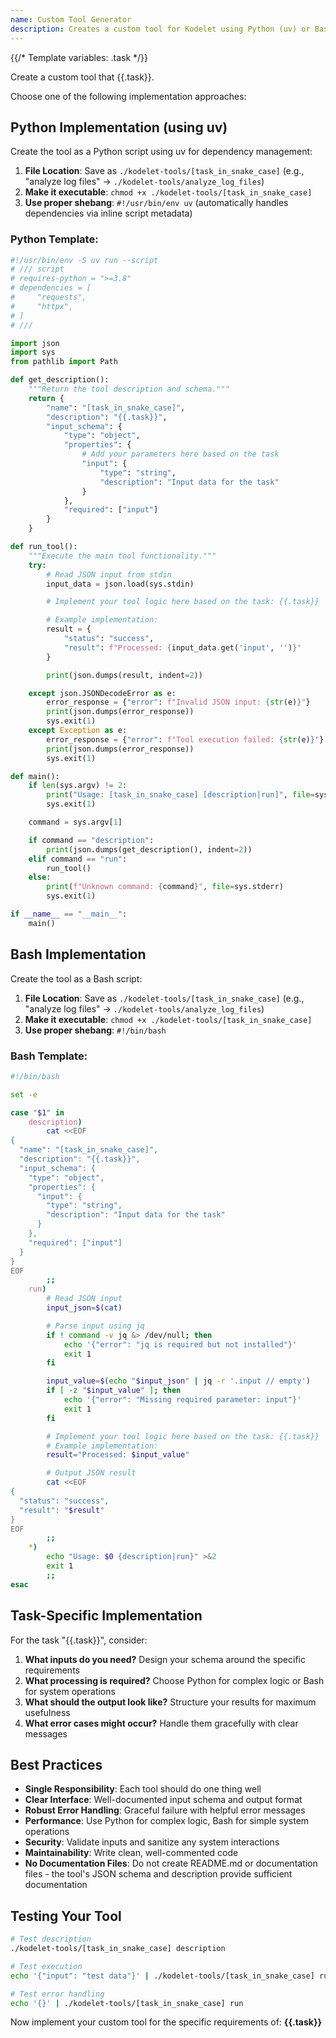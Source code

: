 ```yaml
---
name: Custom Tool Generator
description: Creates a custom tool for Kodelet using Python (uv) or Bash, implementing the Kodelet custom tool protocol
---
```


{{/* Template variables: .task */}}

Create a custom tool that {{.task}}.

Choose one of the following implementation approaches:
## Python Implementation (using uv)

Create the tool as a Python script using uv for dependency management:

1. **File Location**: Save as `./kodelet-tools/[task_in_snake_case]` (e.g., "analyze log files" → `./kodelet-tools/analyze_log_files`)
2. **Make it executable**: `chmod +x ./kodelet-tools/[task_in_snake_case]`
3. **Use proper shebang**: `#!/usr/bin/env uv` (automatically handles dependencies via inline script metadata)

### Python Template:

```python
#!/usr/bin/env -S uv run --script
# /// script
# requires-python = ">=3.8"
# dependencies = [
#     "requests",
#     "httpx",
# ]
# ///

import json
import sys
from pathlib import Path

def get_description():
    """Return the tool description and schema."""
    return {
        "name": "[task_in_snake_case]",
        "description": "{{.task}}",
        "input_schema": {
            "type": "object",
            "properties": {
                # Add your parameters here based on the task
                "input": {
                    "type": "string",
                    "description": "Input data for the task"
                }
            },
            "required": ["input"]
        }
    }

def run_tool():
    """Execute the main tool functionality."""
    try:
        # Read JSON input from stdin
        input_data = json.load(sys.stdin)

        # Implement your tool logic here based on the task: {{.task}}

        # Example implementation:
        result = {
            "status": "success",
            "result": f"Processed: {input_data.get('input', '')}"
        }

        print(json.dumps(result, indent=2))

    except json.JSONDecodeError as e:
        error_response = {"error": f"Invalid JSON input: {str(e)}"}
        print(json.dumps(error_response))
        sys.exit(1)
    except Exception as e:
        error_response = {"error": f"Tool execution failed: {str(e)}"}
        print(json.dumps(error_response))
        sys.exit(1)

def main():
    if len(sys.argv) != 2:
        print("Usage: [task_in_snake_case] [description|run]", file=sys.stderr)
        sys.exit(1)

    command = sys.argv[1]

    if command == "description":
        print(json.dumps(get_description(), indent=2))
    elif command == "run":
        run_tool()
    else:
        print(f"Unknown command: {command}", file=sys.stderr)
        sys.exit(1)

if __name__ == "__main__":
    main()
```


## Bash Implementation

Create the tool as a Bash script:

1. **File Location**: Save as `./kodelet-tools/[task_in_snake_case]` (e.g., "analyze log files" → `./kodelet-tools/analyze_log_files`)
2. **Make it executable**: `chmod +x ./kodelet-tools/[task_in_snake_case]`
3. **Use proper shebang**: `#!/bin/bash`

### Bash Template:

```bash
#!/bin/bash

set -e

case "$1" in
    description)
        cat <<EOF
{
  "name": "[task_in_snake_case]",
  "description": "{{.task}}",
  "input_schema": {
    "type": "object",
    "properties": {
      "input": {
        "type": "string",
        "description": "Input data for the task"
      }
    },
    "required": ["input"]
  }
}
EOF
        ;;
    run)
        # Read JSON input
        input_json=$(cat)

        # Parse input using jq
        if ! command -v jq &> /dev/null; then
            echo '{"error": "jq is required but not installed"}'
            exit 1
        fi

        input_value=$(echo "$input_json" | jq -r '.input // empty')
        if [ -z "$input_value" ]; then
            echo '{"error": "Missing required parameter: input"}'
            exit 1
        fi

        # Implement your tool logic here based on the task: {{.task}}
        # Example implementation:
        result="Processed: $input_value"

        # Output JSON result
        cat <<EOF
{
  "status": "success",
  "result": "$result"
}
EOF
        ;;
    *)
        echo "Usage: $0 {description|run}" >&2
        exit 1
        ;;
esac
```

## Task-Specific Implementation

For the task "{{.task}}", consider:

1. **What inputs do you need?** Design your schema around the specific requirements
2. **What processing is required?** Choose Python for complex logic or Bash for system operations
3. **What should the output look like?** Structure your results for maximum usefulness
4. **What error cases might occur?** Handle them gracefully with clear messages

## Best Practices

- **Single Responsibility**: Each tool should do one thing well
- **Clear Interface**: Well-documented input schema and output format
- **Robust Error Handling**: Graceful failure with helpful error messages
- **Performance**: Use Python for complex logic, Bash for simple system operations
- **Security**: Validate inputs and sanitize any system interactions
- **Maintainability**: Write clean, well-commented code
- **No Documentation Files**: Do not create README.md or documentation files - the tool's JSON schema and description provide sufficient documentation

## Testing Your Tool

```bash
# Test description
./kodelet-tools/[task_in_snake_case] description

# Test execution
echo '{"input": "test data"}' | ./kodelet-tools/[task_in_snake_case] run

# Test error handling
echo '{}' | ./kodelet-tools/[task_in_snake_case] run
```

Now implement your custom tool for the specific requirements of: **{{.task}}**

